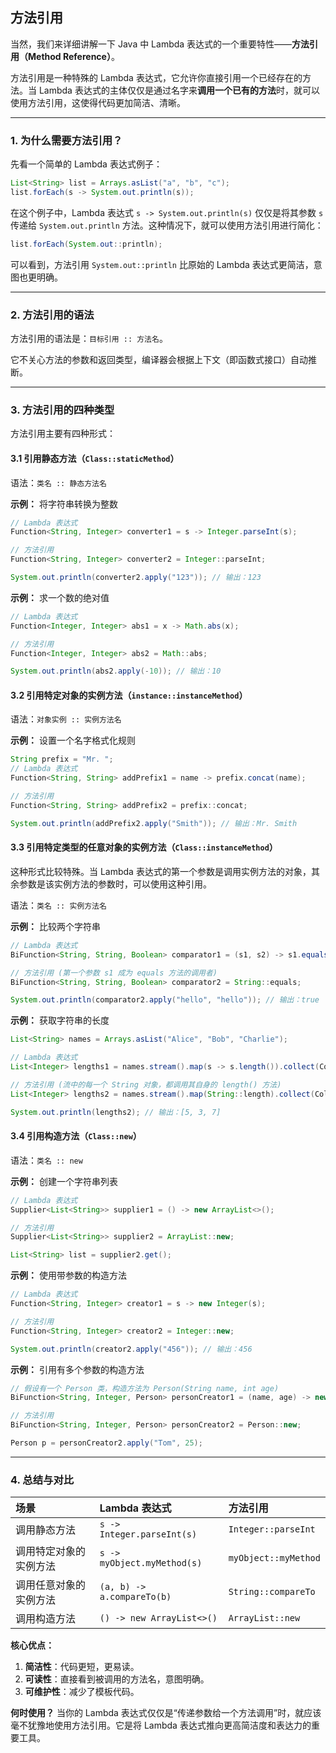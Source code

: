 ## 方法引用
当然，我们来详细讲解一下 Java 中 Lambda 表达式的一个重要特性——**方法引用（Method Reference）**。

方法引用是一种特殊的 Lambda 表达式，它允许你直接引用一个已经存在的方法。当 Lambda 表达式的主体仅仅是通过名字来**调用一个已有的方法**时，就可以使用方法引用，这使得代码更加简洁、清晰。

---

### 1. 为什么需要方法引用？

先看一个简单的 Lambda 表达式例子：

```java
List<String> list = Arrays.asList("a", "b", "c");
list.forEach(s -> System.out.println(s));
```

在这个例子中，Lambda 表达式 `s -> System.out.println(s)` 仅仅是将其参数 `s` 传递给 `System.out.println` 方法。这种情况下，就可以使用方法引用进行简化：

```java
list.forEach(System.out::println);
```

可以看到，方法引用 `System.out::println` 比原始的 Lambda 表达式更简洁，意图也更明确。

---

### 2. 方法引用的语法

方法引用的语法是：`目标引用 :: 方法名`。

它不关心方法的参数和返回类型，编译器会根据上下文（即函数式接口）自动推断。

---

### 3. 方法引用的四种类型

方法引用主要有四种形式：

#### 3.1 引用静态方法（`Class::staticMethod`）

语法：`类名 :: 静态方法名`

**示例：** 将字符串转换为整数
```java
// Lambda 表达式
Function<String, Integer> converter1 = s -> Integer.parseInt(s);

// 方法引用
Function<String, Integer> converter2 = Integer::parseInt;

System.out.println(converter2.apply("123")); // 输出：123
```

**示例：** 求一个数的绝对值
```java
// Lambda 表达式
Function<Integer, Integer> abs1 = x -> Math.abs(x);

// 方法引用
Function<Integer, Integer> abs2 = Math::abs;

System.out.println(abs2.apply(-10)); // 输出：10
```

#### 3.2 引用特定对象的实例方法（`instance::instanceMethod`）

语法：`对象实例 :: 实例方法名`


**示例：** 设置一个名字格式化规则
```java
String prefix = "Mr. ";
// Lambda 表达式
Function<String, String> addPrefix1 = name -> prefix.concat(name);

// 方法引用
Function<String, String> addPrefix2 = prefix::concat;

System.out.println(addPrefix2.apply("Smith")); // 输出：Mr. Smith
```

#### 3.3 引用特定类型的任意对象的实例方法（`Class::instanceMethod`）

这种形式比较特殊。当 Lambda 表达式的第一个参数是调用实例方法的对象，其余参数是该实例方法的参数时，可以使用这种引用。

语法：`类名 :: 实例方法名`

**示例：** 比较两个字符串
```java
// Lambda 表达式
BiFunction<String, String, Boolean> comparator1 = (s1, s2) -> s1.equals(s2);

// 方法引用 (第一个参数 s1 成为 equals 方法的调用者)
BiFunction<String, String, Boolean> comparator2 = String::equals;

System.out.println(comparator2.apply("hello", "hello")); // 输出：true
```

**示例：** 获取字符串的长度
```java
List<String> names = Arrays.asList("Alice", "Bob", "Charlie");

// Lambda 表达式
List<Integer> lengths1 = names.stream().map(s -> s.length()).collect(Collectors.toList());

// 方法引用 (流中的每一个 String 对象，都调用其自身的 length() 方法)
List<Integer> lengths2 = names.stream().map(String::length).collect(Collectors.toList());

System.out.println(lengths2); // 输出：[5, 3, 7]
```

#### 3.4 引用构造方法（`Class::new`）

语法：`类名 :: new`

**示例：** 创建一个字符串列表
```java
// Lambda 表达式
Supplier<List<String>> supplier1 = () -> new ArrayList<>();

// 方法引用
Supplier<List<String>> supplier2 = ArrayList::new;

List<String> list = supplier2.get();
```

**示例：** 使用带参数的构造方法
```java
// Lambda 表达式
Function<String, Integer> creator1 = s -> new Integer(s);

// 方法引用
Function<String, Integer> creator2 = Integer::new;

System.out.println(creator2.apply("456")); // 输出：456
```

**示例：** 引用有多个参数的构造方法
```java
// 假设有一个 Person 类，构造方法为 Person(String name, int age)
BiFunction<String, Integer, Person> personCreator1 = (name, age) -> new Person(name, age);

// 方法引用
BiFunction<String, Integer, Person> personCreator2 = Person::new;

Person p = personCreator2.apply("Tom", 25);
```

---

### 4. 总结与对比

| 场景 | Lambda 表达式 | 方法引用 |
| :--- | :--- | :--- |
| 调用静态方法 | `s -> Integer.parseInt(s)` | `Integer::parseInt` |
| 调用特定对象的实例方法 | `s -> myObject.myMethod(s)` | `myObject::myMethod` |
| 调用任意对象的实例方法 | `(a, b) -> a.compareTo(b)` | `String::compareTo` |
| 调用构造方法 | `() -> new ArrayList<>()` | `ArrayList::new` |

**核心优点：**
1.  **简洁性**：代码更短，更易读。
2.  **可读性**：直接看到被调用的方法名，意图明确。
3.  **可维护性**：减少了模板代码。

**何时使用？**
当你的 Lambda 表达式仅仅是“传递参数给一个方法调用”时，就应该毫不犹豫地使用方法引用。它是将 Lambda 表达式推向更高简洁度和表达力的重要工具。